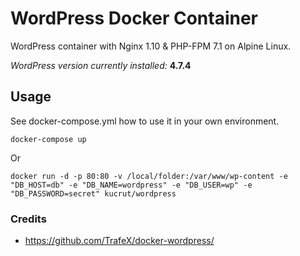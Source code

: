 # WordPress Docker Container

WordPress container with Nginx 1.10 & PHP-FPM 7.1 on Alpine Linux.

_WordPress version currently installed:_ **4.7.4**

## Usage
See docker-compose.yml how to use it in your own environment.

    docker-compose up

Or

    docker run -d -p 80:80 -v /local/folder:/var/www/wp-content -e "DB_HOST=db" -e "DB_NAME=wordpress" -e "DB_USER=wp" -e "DB_PASSWORD=secret" kucrut/wordpress

### Credits
* https://github.com/TrafeX/docker-wordpress/
